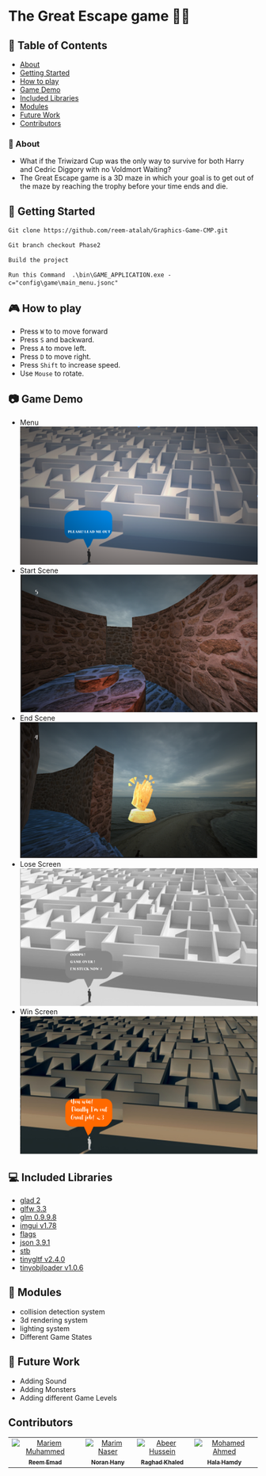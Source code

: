 # The Great Escape game 🏃‍♂️

## 📝 Table of Contents

* [About](#about)
* [Getting Started](#start)
* [How to play](#play)
* [Game Demo](#demo)
* [Included Libraries](#IncludedLibraries)
* [Modules](#modules)
* [Future Work](#additions)
* [Contributors](#contributors)


### 📘 About<a name = "about"></a>

* What if the Triwizard Cup was the only way to survive for both Harry and Cedric Diggory with no Voldmort Waiting?
* The Great Escape game is a 3D maze in which your goal is to get out of the maze by reaching the 
trophy before your time ends and die.



## 🏁 Getting Started <a name = "start"></a>

```
Git clone https://github.com/reem-atalah/Graphics-Game-CMP.git
```

```
Git branch checkout Phase2
```

```
Build the project
```

```
Run this Command  .\bin\GAME_APPLICATION.exe -c="config\game\main_menu.jsonc"
```

## 🎮 How to play<a name = "play"></a>


* Press `W` to to move forward 
* Press `S` and backward.
* Press `A` to move left.
* Press `D` to move right.
* Press `Shift` to increase speed.
* Use `Mouse` to rotate.




## 📷 Game Demo<a name = "demo"></a>

* Menu
![menu](images/main_menu.png )
* Start Scene
![Start Scene](images/start_scene.png )
* End Scene
![End Scene](images/end_scene.png )
* Lose Screen
![Lose Screen](images/lose_scene.png )
* Win Screen
![Win Screen](images/won_state.png )


## 💻 Included Libraries <a name = "IncludedLibraries"></a>

- [glad 2](https://github.com/Dav1dde/glad/tree/glad2)
- [glfw 3.3](https://github.com/glfw/glfw)
- [glm 0.9.9.8](https://github.com/g-truc/glm)
- [imgui v1.78](https://github.com/ocornut/imgui)
- [flags](https://github.com/sailormoon/flags)
- [json 3.9.1](https://github.com/nlohmann/json)
- [stb](https://github.com/nothings/stb)
- [tinygltf v2.4.0](https://github.com/syoyo/tinygltf)
- [tinyobjloader v1.0.6](https://github.com/tinyobjloader/tinyobjloader)

## 📌 Modules <a name = "modules"></a>

* collision detection system 
* 3d rendering system
* lighting system
* Different Game States

## 📜 Future Work <a name = "additions"></a>

* Adding Sound
* Adding Monsters
* Adding different Game Levels


## Contributors <a name = "contributors"></a>
<table align="center">
  <tr>
    <td align="center">
    <a href="https://github.com/reem-atalah" target="_black">
    <img src="https://avatars.githubusercontent.com/u/55799245?v=4" width="100px;" alt="Mariem Muhammed"/>
    <br />
    <sub><b>Reem Emad</b></sub></a>
    </td>
    <td align="center">
    <a href="https://github.com/NouranHany" target="_black">
    <img src="https://avatars.githubusercontent.com/u/59095993?v=4" width="100px;" alt="Marim Naser"/>
    <br />
    <sub><b>Noran Hany</b></sub></a>
    </td>
     <td align="center">
    <a href="https://github.com/Raghad-Khaled" target="_black">
    <img src="https://avatars.githubusercontent.com/u/60848147?v=4" width="100px;" alt="Abeer Hussein"/>
    <br />
    <sub><b>Raghad Khaled</b></sub></a>
    </td>
     <td align="center">
    <a href="https://github.com/Halahamdy22" target="_black">
    <img src="https://avatars.githubusercontent.com/u/56937106?v=4" width="100px;" alt="Mohamed Ahmed"/>
    <br />
    <sub><b>Hala Hamdy</b></sub></a>
    </td>
  </tr>
 </table>
